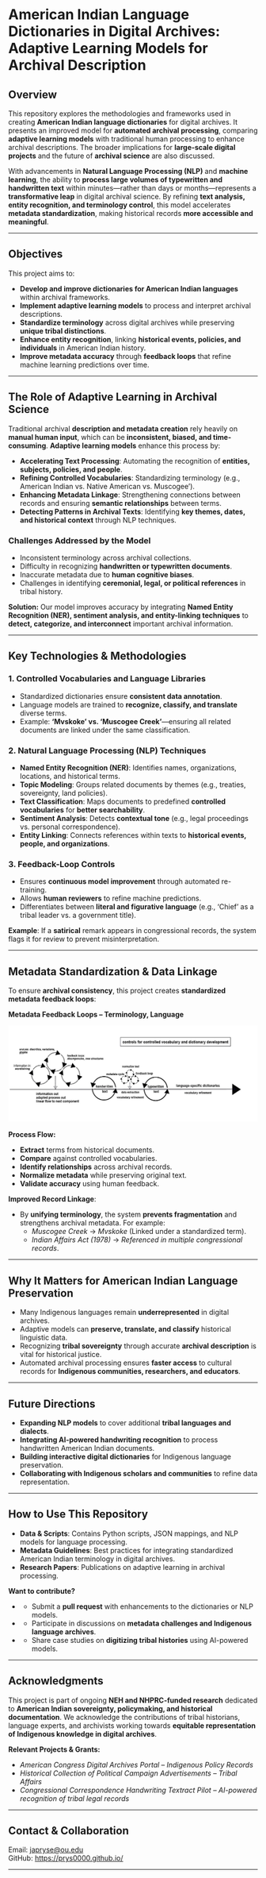 # **American Indian Language Dictionaries in Digital Archives: Adaptive Learning Models for Archival Description**  

## **Overview**  
This repository explores the methodologies and frameworks used in creating **American Indian language dictionaries** for digital archives. It presents an improved model for **automated archival processing**, comparing **adaptive learning models** with traditional human processing to enhance archival descriptions. The broader implications for **large-scale digital projects** and the future of **archival science** are also discussed.  

With advancements in **Natural Language Processing (NLP)** and **machine learning**, the ability to **process large volumes of typewritten and handwritten text** within minutes—rather than days or months—represents a **transformative leap** in digital archival science. By refining **text analysis, entity recognition, and terminology control**, this model accelerates **metadata standardization**, making historical records **more accessible and meaningful**.  

---

## **Objectives**  
This project aims to:  
- **Develop and improve dictionaries for American Indian languages** within archival frameworks.  
- **Implement adaptive learning models** to process and interpret archival descriptions.  
- **Standardize terminology** across digital archives while preserving **unique tribal distinctions**.  
- **Enhance entity recognition**, linking **historical events, policies, and individuals** in American Indian history.  
- **Improve metadata accuracy** through **feedback loops** that refine machine learning predictions over time.  

---

## **The Role of Adaptive Learning in Archival Science**  
Traditional archival **description and metadata creation** rely heavily on **manual human input**, which can be **inconsistent, biased, and time-consuming**. **Adaptive learning models** enhance this process by:  

- **Accelerating Text Processing**: Automating the recognition of **entities, subjects, policies, and people**.  
- **Refining Controlled Vocabularies**: Standardizing terminology (e.g., American Indian vs. Native American vs. Muscogee’).  
- **Enhancing Metadata Linkage**: Strengthening connections between records and ensuring **semantic relationships** between terms.  
- **Detecting Patterns in Archival Texts**: Identifying **key themes, dates, and historical context** through NLP techniques.  

### **Challenges Addressed by the Model**
- Inconsistent terminology across archival collections.  
- Difficulty in recognizing **handwritten or typewritten documents**.  
- Inaccurate metadata due to **human cognitive biases**.  
- Challenges in identifying **ceremonial, legal, or political references** in tribal history.  

**Solution:** Our model improves accuracy by integrating **Named Entity Recognition (NER), sentiment analysis, and entity-linking techniques** to **detect, categorize, and interconnect** important archival information.  

---

## **Key Technologies & Methodologies**  

### **1. Controlled Vocabularies and Language Libraries**  
- Standardized dictionaries ensure **consistent data annotation**.  
- Language models are trained to **recognize, classify, and translate** diverse terms.  
- Example: **‘Mvskoke’ vs. ‘Muscogee Creek’**—ensuring all related documents are linked under the same classification.  

### **2. Natural Language Processing (NLP) Techniques**  
- **Named Entity Recognition (NER)**: Identifies names, organizations, locations, and historical terms.  
- **Topic Modeling**: Groups related documents by themes (e.g., treaties, sovereignty, land policies).  
- **Text Classification**: Maps documents to predefined **controlled vocabularies** for **better searchability**.  
- **Sentiment Analysis**: Detects **contextual tone** (e.g., legal proceedings vs. personal correspondence).  
- **Entity Linking**: Connects references within texts to **historical events, people, and organizations**.  

### **3. Feedback-Loop Controls**  
- Ensures **continuous model improvement** through automated re-training.  
- Allows **human reviewers** to refine machine predictions.  
- Differentiates between **literal and figurative language** (e.g., ‘Chief’ as a tribal leader vs. a government title).  

**Example**: If a **satirical** remark appears in congressional records, the system flags it for review to prevent misinterpretation.  

---

## **Metadata Standardization & Data Linkage**  
To ensure **archival consistency**, this project creates **standardized metadata feedback loops**:  

**Metadata Feedback Loops – Terminology, Language**  

[![Metadata Standardization & Data Linkage](https://github.com/prys0000/adaptive_languages_archives/blob/e79b60a7f1e36f6c48118d408bf7ccb633607478/Controls_Adaptive_001.jpg "Metadata Standardization & Data Linkage")](https://github.com/prys0000/adaptive_languages_archives/blob/e79b60a7f1e36f6c48118d408bf7ccb633607478/Controls_Adaptive_001.jpg "Metadata Standardization & Data Linkage")

 **Process Flow:**  
- **Extract** terms from historical documents.  
- **Compare** against controlled vocabularies.  
- **Identify relationships** across archival records.  
- **Normalize metadata** while preserving original text.  
- **Validate accuracy** using human feedback.  

**Improved Record Linkage**:  
- By **unifying terminology**, the system **prevents fragmentation** and strengthens archival metadata. For example:  
	- *Muscogee Creek* → *Mvskoke* (Linked under a standardized term).  
	- *Indian Affairs Act (1978)* → *Referenced in multiple congressional records*.  

---

## **Why It Matters for American Indian Language Preservation**
- Many Indigenous languages remain **underrepresented** in digital archives.  
- Adaptive models can **preserve, translate, and classify** historical linguistic data.  
- Recognizing **tribal sovereignty** through accurate **archival description** is vital for historical justice.  
- Automated archival processing ensures **faster access** to cultural records for **Indigenous communities, researchers, and educators**.  

---

## **Future Directions**
- **Expanding NLP models** to cover additional **tribal languages and dialects**.  
- **Integrating AI-powered handwriting recognition** to process handwritten American Indian documents.  
- **Building interactive digital dictionaries** for Indigenous language preservation.  
- **Collaborating with Indigenous scholars and communities** to refine data representation.  

---

## **How to Use This Repository**
- **Data & Scripts**: Contains Python scripts, JSON mappings, and NLP models for language processing.  
- **Metadata Guidelines**: Best practices for integrating standardized American Indian terminology in digital archives.  
- **Research Papers**: Publications on adaptive learning in archival processing.  

**Want to contribute?**  
- - Submit a **pull request** with enhancements to the dictionaries or NLP models.  
- - Participate in discussions on **metadata challenges and Indigenous language archives**.  
- - Share case studies on **digitizing tribal histories** using AI-powered models.  

---

## **Acknowledgments**
This project is part of ongoing **NEH and NHPRC-funded research** dedicated to **American Indian sovereignty, policymaking, and historical documentation**. We acknowledge the contributions of tribal historians, language experts, and archivists working towards **equitable representation of Indigenous knowledge in digital archives**.  

**Relevant Projects & Grants:**  
- *American Congress Digital Archives Portal – Indigenous Policy Records*  
- *Historical Collection of Political Campaign Advertisements – Tribal Affairs*  
- *Congressional Correspondence Handwriting Textract Pilot – AI-powered recognition of tribal legal records*  

---

## **Contact & Collaboration**  
Email: japryse@ou.edu  
GitHub: https://prys0000.github.io/

---
